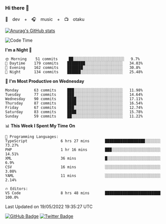 ### Hi there 👋

🚀　dev　+　🎧　music　+　📺　otaku


[![Anurag's GitHub stats](https://github-readme-stats.vercel.app/api?username=koheitasaka&count_private=true&show_icons=true&theme=monokai)](https://github.com/koheitasaka/github-readme-stats)

<!--START_SECTION:waka-->
![Code Time](http://img.shields.io/badge/Code%20Time-0%20secs-blue)

**I'm a Night 🦉** 

```text
🌞 Morning    51 commits     ██░░░░░░░░░░░░░░░░░░░░░░░   9.7% 
🌆 Daytime    179 commits    ████████░░░░░░░░░░░░░░░░░   34.03% 
🌃 Evening    162 commits    ███████░░░░░░░░░░░░░░░░░░   30.8% 
🌙 Night      134 commits    ██████░░░░░░░░░░░░░░░░░░░   25.48%

```
📅 **I'm Most Productive on Wednesday** 

```text
Monday       63 commits     ███░░░░░░░░░░░░░░░░░░░░░░   11.98% 
Tuesday      77 commits     ███░░░░░░░░░░░░░░░░░░░░░░   14.64% 
Wednesday    90 commits     ████░░░░░░░░░░░░░░░░░░░░░   17.11% 
Thursday     87 commits     ████░░░░░░░░░░░░░░░░░░░░░   16.54% 
Friday       67 commits     ███░░░░░░░░░░░░░░░░░░░░░░   12.74% 
Saturday     83 commits     ████░░░░░░░░░░░░░░░░░░░░░   15.78% 
Sunday       59 commits     ██░░░░░░░░░░░░░░░░░░░░░░░   11.22%

```


📊 **This Week I Spent My Time On** 

```text
💬 Programming Languages: 
TypeScript               6 hrs 27 mins       ██████████████████░░░░░░░   73.27% 
PHP                      1 hr 16 mins        ███░░░░░░░░░░░░░░░░░░░░░░   14.51% 
XML                      36 mins             █░░░░░░░░░░░░░░░░░░░░░░░░   6.9% 
CSV                      16 mins             ░░░░░░░░░░░░░░░░░░░░░░░░░   3.08% 
YAML                     11 mins             ░░░░░░░░░░░░░░░░░░░░░░░░░   2.14%

🔥 Editors: 
VS Code                  8 hrs 48 mins       █████████████████████████   100.0%

```


 Last Updated on 19/05/2022 19:35:27 UTC
<!--END_SECTION:waka-->

[![GitHub Badge](https://img.shields.io/badge/GitHub-100000?style=for-the-badge&logo=github&logoColor=white)](https://github.com/koheitasaka)
[![Twitter Badge](https://img.shields.io/badge/Twitter-1DA1F2?style=for-the-badge&logo=twitter&logoColor=white)](https://twitter.com/sleep_asleep_)
